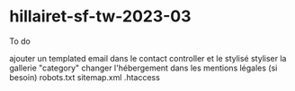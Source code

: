 # hillairet-sf-tw-2023-03

To do 

ajouter un templated email dans le contact controller et le stylisé
styliser la gallerie "category"
changer l'hébergement dans les mentions légales (si besoin)
robots.txt
sitemap.xml
.htaccess
